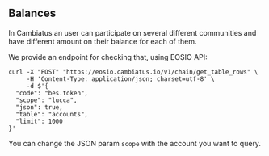 ## Balances

In Cambiatus an user can participate on several different communities and have different amount on their balance for each of them.

We provide an endpoint for checking that, using EOSIO API:

```shell
curl -X "POST" "https://eosio.cambiatus.io/v1/chain/get_table_rows" \
     -H 'Content-Type: application/json; charset=utf-8' \
     -d $'{
  "code": "bes.token",
  "scope": "lucca",
  "json": true,
  "table": "accounts",
  "limit": 1000
}'
```

You can change the JSON param `scope` with the account you want to query.
